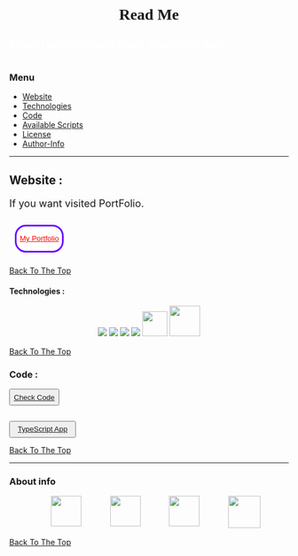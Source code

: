 <style>
@import url('https://fonts.googleapis.com/css2?family=Lobster&display=swap');
</style>

<h1 style="text-align:center; font-family: 'Lobster', cursive; ">Read Me</h1>

<h1 style= "color:white; font-size: 1.3em;">Project build for learn Basic TypeScript App<h1>

### Menu

- [Website](#website)
- [Technologies](#Technologies)
- [Code](#Code)
- [Available Scripts](#Available-Scripts)
- [License](#license)
- [Author-Info](#About-info)

---

## Website :

<div>
<p style="font-size: 1.3em;">
If you want visited PortFolio.
</p>
<button style="background-color:white; cursor: pointer; margin: 10px; border: 3px solid #6603fc; border-radius: 20px; height: 50px;">
<a href="https://mitaka1210.github.io/Personal-Portfolio--2//" style="color: red;">My Portfolio</a></button>
</div>

[Back To The Top](#Menu)

#### Technologies :

<div style="text-align: center; margin-bottom: 15px">
<!--<img src="https://img.icons8.com/plasticine/50/000000/react.png"/>-->
<img src="https://img.icons8.com/color/50/000000/javascript.png"/>
<img src="https://img.icons8.com/fluent/50/000000/visual-studio-code-2019.png"/>

<img src="https://img.icons8.com/color/48/000000/html-5.png"/>
<img src="https://img.icons8.com/color/48/000000/css3.png"/>
<img src="./images/figma_logo_icon_147289.png" style="width: 45px; padding-bottom: 4px;"/>
<img src="./images/file_type_sass_icon_130182.png" style="width:55px"></img>
</div>

[Back To The Top](#Menu)

### Code :

<button style=" cursor: pointer;width: 90px; height: 30px; "> <a href="https://github.com/mitaka1210/paymentAppWithTypeScript">Check Code</a></button>

<button style=" cursor: pointer;width: 120px; height: 30px;margin-top: 1em;"> <a href="https://github.com/mitaka1210/paymentAppWithTypeScript">TypeScript App</a></button>

[Back To The Top](#Menu)

<hr/>

### About info

<div class="social" style="display: inline;">
		<ul style="display: flex;
		justify-content: space-evenly;">
			<li style=" list-style:none"><a href="https://www.facebook.com/mitaka1210">
				<img src="./images/social/facebook.png" style="width: 55px;"/></a>
			</li>
			<li style=" list-style:none"><a href=https://twitter.com/dimitar1201">
    			<img src="./images/social/twitter.png" style="width: 55px"/></a>
    		</li>
			<li style=" list-style:none"><a href="https://www.linkedin.com/in/dimitar-dimitrov-a537a2162/">
    			<img src="./images/social/linkedin.png" style="width: 55px"/></a>
    		</li>
			<li style=" list-style:none"> <a href="https://mitaka1210.github.io/Portfolio-ENG">
    			<img src="./images/social/Website.png" style="width: 58px;"/></a>
    		</li>
    	</ul>
    </div>

[Back To The Top](#Menu)
